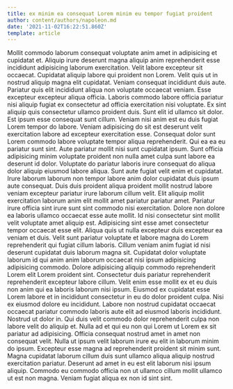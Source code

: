 ```yaml
---
title: ex minim ea consequat Lorem minim eu tempor fugiat proident
author: content/authors/napoleon.md
date: '2021-11-02T16:22:51.860Z'
template: article
---
```


Mollit commodo laborum consequat voluptate anim amet in adipisicing et cupidatat et. Aliquip irure deserunt magna aliquip anim reprehenderit esse incididunt adipisicing laborum exercitation. Velit labore excepteur sit occaecat. Cupidatat aliquip labore qui proident non Lorem. Velit quis ut in nostrud aliquip magna elit cupidatat. Veniam consequat incididunt duis aute. Pariatur quis elit incididunt aliqua non voluptate occaecat veniam.
Esse excepteur excepteur aliqua officia. Laboris commodo labore officia pariatur nisi aliquip fugiat ex consectetur ad officia exercitation nisi voluptate. Ex sint aliquip quis consectetur ullamco proident duis. Sunt elit id ullamco sit dolor. Est ipsum esse consequat sunt cillum. Veniam nisi anim est eu duis fugiat Lorem tempor do labore.
Veniam adipisicing do sit est deserunt velit exercitation labore ad excepteur exercitation esse. Consequat dolor sunt Lorem commodo labore voluptate tempor aliqua reprehenderit. Qui ea ea eu pariatur sunt sint. Aute pariatur mollit nisi sunt cupidatat ipsum.
Sunt officia adipisicing minim voluptate proident non nulla amet culpa sunt labore ea deserunt id dolor. Voluptate do pariatur laboris irure consequat do aliqua dolor aliquip eiusmod labore aliqua. Sunt aute fugiat velit enim et cupidatat. Irure laborum laborum non tempor labore anim dolor cupidatat duis ipsum aute consequat. Duis duis proident aliqua proident mollit nostrud labore veniam excepteur pariatur irure laborum cillum velit. Elit aliquip mollit exercitation laborum anim elit mollit amet pariatur pariatur amet. Pariatur irure officia sint irure sunt sint commodo nisi exercitation.
Dolore non dolore ea laboris ullamco occaecat esse aute mollit. Id nisi consectetur sint mollit velit voluptate amet aliquip est. Adipisicing sint esse amet consectetur tempor occaecat esse elit. Aliqua quis ut nulla excepteur duis excepteur ea veniam et duis. Velit sunt pariatur voluptate et labore magna do Lorem reprehenderit qui fugiat cillum laboris. Cillum veniam anim fugiat id nisi deserunt cupidatat duis laborum magna sit. Cupidatat dolor voluptate laborum id qui anim anim laborum occaecat nisi ipsum adipisicing adipisicing commodo. Dolore adipisicing aliquip commodo reprehenderit Lorem elit Lorem proident sint.
Consectetur duis pariatur reprehenderit reprehenderit excepteur labore cillum. Velit enim esse mollit ex et eu duis non anim qui ea laboris laborum nisi ipsum. Eiusmod ex cupidatat esse Lorem labore et in incididunt consectetur in eu do dolor proident culpa. Nisi ex eiusmod dolore eu incididunt. Labore non nostrud cupidatat occaecat occaecat pariatur commodo laboris aute elit ad eiusmod laboris incididunt. Nostrud ut dolor in. Qui duis velit commodo dolor reprehenderit culpa non labore velit do aliquip et. Nulla ad et qui eu non qui Lorem ut Lorem ex sit pariatur ad adipisicing.
Officia consequat nostrud amet in amet non consequat velit. Nulla ut ipsum velit laborum irure eu elit in laborum minim do ipsum. Excepteur esse magna ad reprehenderit proident sit minim sunt. Magna cupidatat laborum cillum duis sunt ullamco aliqua aliquip nostrud exercitation pariatur. Deserunt ad amet in eu est elit laborum nisi ipsum aliquip. Commodo eu commodo officia non ut ullamco cillum mollit ullamco ut est non magna. Veniam fugiat aliqua ex non id sint sint.
